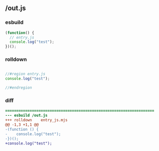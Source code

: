 ## /out.js
### esbuild
```js
(function() {
  // entry.js
  console.log("test");
})();
```
### rolldown
```js

//#region entry.js
console.log("test");

//#endregion

```
### diff
```diff
===================================================================
--- esbuild	/out.js
+++ rolldown	entry_js.mjs
@@ -1,3 +1,1 @@
-(function () {
-    console.log("test");
-})();
+console.log("test");

```
